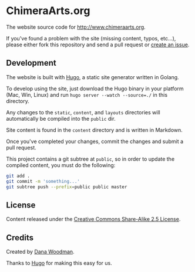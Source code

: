# ChimeraArts.org

The website source code for <http://www.chimeraarts.org>.

If you've found a problem with the site (missing content, typos, etc...), please either fork this repository and send a pull request or [create an issue](/chimera/chimeraarts.org/issues).

## Development

The website is built with [Hugo](http://hugo.spf13.com), a static site generator written in Golang.

To develop using the site, just download the Hugo binary in your platform (Mac, Win, Linux) and run `hugo server --watch --source=./` in this directory.

Any changes to the `static`, `content`, and `layouts` directories will automatically be compiled into the `public` dir. 

Site content is found in the `content` directory and is written in Markdown.

Once you've completed your changes, commit the changes and submit a pull request.

This project contains a git subtree at `public`, so in order to update the compiled content, you must do the following:

```bash
git add .
git commit -m 'something...'
git subtree push --prefix=public public master
```

## License

Content released under the [Creative Commons Share-Alike 2.5 License](http://creativecommons.org/licenses/by-sa/2.5/).

## Credits

Created by [Dana Woodman](http://danawoodman.com).

Thanks to [Hugo](http://hugo.spf13.com) for making this easy for us.
